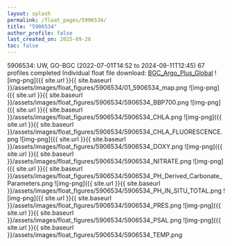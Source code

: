 ```yaml
---
layout: splash
permalink: /float_pages/5906534/
title: "5906534"
author_profile: false
last_created_on: 2025-09-26
toc: false
---
```

 
5906534: UW, GO-BGC (2022-07-01T14:52 to 2024-09-11T12:45)
67 profiles completed
Individual float file download: [BGC_Argo_Plus_Global](https://ftp.soest.hawaii.edu/bgc_argo_plus/Individual_Floats/outliers_removed/5906534_Sprof_processed.nc)
![img-png]({{ site.url }}{{ site.baseurl }}/assets/images/float_figures/5906534/01_5906534_map.png
![img-png]({{ site.url }}{{ site.baseurl }}/assets/images/float_figures/5906534/5906534_BBP700.png
![img-png]({{ site.url }}{{ site.baseurl }}/assets/images/float_figures/5906534/5906534_CHLA.png
![img-png]({{ site.url }}{{ site.baseurl }}/assets/images/float_figures/5906534/5906534_CHLA_FLUORESCENCE.png
![img-png]({{ site.url }}{{ site.baseurl }}/assets/images/float_figures/5906534/5906534_DOXY.png
![img-png]({{ site.url }}{{ site.baseurl }}/assets/images/float_figures/5906534/5906534_NITRATE.png
![img-png]({{ site.url }}{{ site.baseurl }}/assets/images/float_figures/5906534/5906534_PH_Derived_Carbonate_Parameters.png
![img-png]({{ site.url }}{{ site.baseurl }}/assets/images/float_figures/5906534/5906534_PH_IN_SITU_TOTAL.png
![img-png]({{ site.url }}{{ site.baseurl }}/assets/images/float_figures/5906534/5906534_PRES.png
![img-png]({{ site.url }}{{ site.baseurl }}/assets/images/float_figures/5906534/5906534_PSAL.png
![img-png]({{ site.url }}{{ site.baseurl }}/assets/images/float_figures/5906534/5906534_TEMP.png
